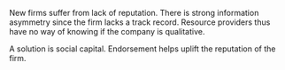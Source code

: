 New firms suffer from lack of reputation. There is strong information asymmetry since the firm lacks a track record. Resource providers thus have no way of knowing if the company is qualitative.

A solution is social capital. Endorsement helps uplift the reputation of the firm.